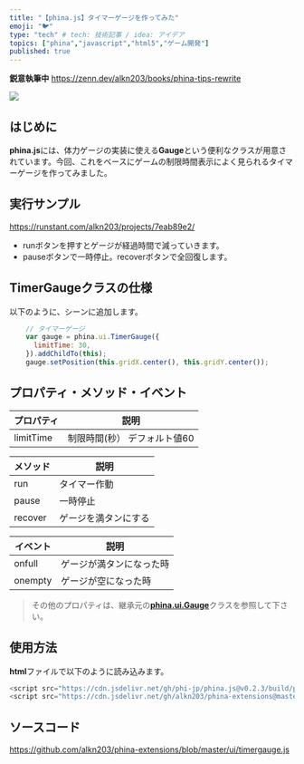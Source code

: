 ```yaml
---
title: "【phina.js】タイマーゲージを作ってみた"
emoji: "🐦"
type: "tech" # tech: 技術記事 / idea: アイデア
topics: ["phina","javascript","html5","ゲーム開発"]
published: true
---
```


**鋭意執筆中**
https://zenn.dev/alkn203/books/phina-tips-rewrite

![](https://storage.googleapis.com/zenn-user-upload/6908fcc52cd6764f0cb1eb2e.gif)

## はじめに
**phina.js**には、体力ゲージの実装に使える**Gauge**という便利なクラスが用意されています。今回、これをベースにゲームの制限時間表示によく見られるタイマーゲージを作ってみました。

## 実行サンプル
https://runstant.com/alkn203/projects/7eab89e2/

* runボタンを押すとゲージが経過時間で減っていきます。
* pauseボタンで一時停止。recoverボタンで全回復します。

## TimerGaugeクラスの仕様
以下のように、シーンに追加します。

```javascript
    // タイマーゲージ
    var gauge = phina.ui.TimerGauge({
      limitTime: 30,
    }).addChildTo(this);
    gauge.setPosition(this.gridX.center(), this.gridY.center());
```

## プロパティ・メソッド・イベント

| プロパティ | 説明 |
| ---  | --- |
| limitTime  | 制限時間(秒） デフォルト値60|

| メソッド | 説明 |
| ---  | --- |
| run  | タイマー作動 |
| pause | 一時停止 |
| recover | ゲージを満タンにする |

| イベント | 説明 |
| ---  | --- |
| onfull | ゲージが満タンになった時 |
| onempty | ゲージが空になった時 |

>その他のプロパティは、継承元の[**phina.ui.Gauge**](https://github.com/phinajs/phina.js/blob/develop/src/ui/gauge.js)クラスを参照して下さい。

## 使用方法
**html**ファイルで以下のように読み込みます。

```javascript
<script src="https://cdn.jsdelivr.net/gh/phi-jp/phina.js@v0.2.3/build/phina.js"></script>
<script src="https://cdn.jsdelivr.net/gh/alkn203/phina-extensions@master/ui/timergauge.js"></script>
```

## ソースコード
https://github.com/alkn203/phina-extensions/blob/master/ui/timergauge.js
